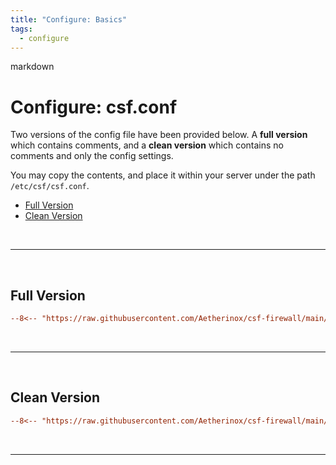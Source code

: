 ```yaml
---
title: "Configure: Basics"
tags:
  - configure
---
```


markdown
# Configure: csf.conf <!-- omit from toc -->
Two versions of the config file have been provided below. A **full version** which contains comments, and a **clean version** which contains no comments and only the config settings. 

You may copy the contents, and place it within your server under the path `/etc/csf/csf.conf`.

- [Full Version](#full-version)
- [Clean Version](#clean-version)

<br />

---

<br />

## Full Version
```ini
--8<-- "https://raw.githubusercontent.com/Aetherinox/csf-firewall/main/extras/etc/csf/csf.conf"
```

<br />

---

<br />

## Clean Version
```ini
--8<-- "https://raw.githubusercontent.com/Aetherinox/csf-firewall/main/extras/etc/csf/csf.conf.clean"
```


<br />

---

<br />
